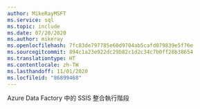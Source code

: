 ```yaml
---
author: MikeRayMSFT
ms.service: sql
ms.topic: include
ms.date: 07/20/2020
ms.author: mikeray
ms.openlocfilehash: 7fc83de797785e60d9704ab5cafd079839e5f76e
ms.sourcegitcommit: 894c1a23e922dc29b82c1d2c34c7b0ff28b38654
ms.translationtype: HT
ms.contentlocale: zh-TW
ms.lasthandoff: 11/01/2020
ms.locfileid: "86899468"
---
```

Azure Data Factory 中的 SSIS 整合執行階段